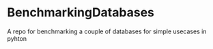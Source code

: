 # BenchmarkingDatabases
A repo for benchmarking a couple of databases for simple usecases in pyhton
